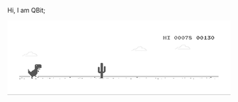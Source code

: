 Hi, I am QBit; 

![image](https://github.com/Indrajeet-S/Indrajeet-S/blob/d15b72985e0f69d9f9082e03c41c82a99bb33af2/dino.gif)


